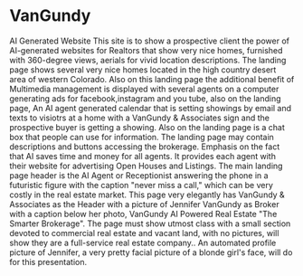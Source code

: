 # VanGundy
AI Generated Website
This site is to show a prospective client the power of AI-generated websites for Realtors that show very nice homes, furnished with 360-degree views, aerials for vivid location descriptions. The landing page shows several very nice homes located in the high country desert area of western Colorado. Also on this landing page the additional benefit of Multimedia management is displayed with several agents on a computer generating ads for facebook,instagram and you tube, also on the landing page, An AI agent generated calendar that is setting showings by email and texts to visiotrs at a home with a VanGundy & Associates sign and the prospective buyer is getting a showing. Also on the landing page is a chat box that people can use for information. The landing page may contain descriptions and buttons accessing the brokerage. Emphasis on the fact that AI saves time and money for all agents. It provides each agent with their website for advertising Open Houses and Listings. The main landing page header is the AI Agent or Receptionist answering the phone in a futuristic figure with the caption "never miss a call," which can be very costly in the real estate market. This page very elegantly has VanGundy & Associates as the Header with a picture of Jennifer VanGundy as Broker  with a caption below her photo, VanGundy AI Powered Real Estate "The Smarter Brokerage". The page must show utmost class with a small section devoted to commercial real estate and vacant land, with no pictures, will show they are a full-service real estate company.. An automated profile picture of Jennifer, a very pretty facial picture of a blonde girl's face, will do for this presentation.
